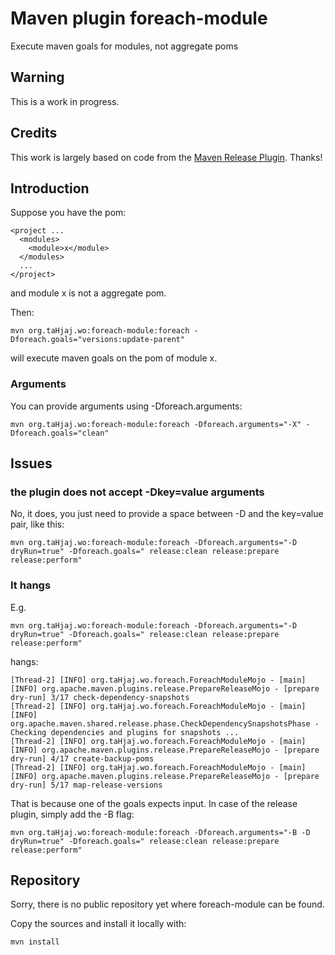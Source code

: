# Maven plugin foreach-module
Execute maven goals for modules, not aggregate poms

## Warning

This is a work in progress.

## Credits
This work is largely based on code from the [Maven Release Plugin](https://maven.apache.org/maven-release/maven-release-plugin/). Thanks!

## Introduction

Suppose you have the pom:

```
<project ...
  <modules>
    <module>x</module>
  </modules>
  ...
</project>
```

and module x is not a aggregate pom.

Then:

```
mvn org.taHjaj.wo:foreach-module:foreach -Dforeach.goals="versions:update-parent"
```

will execute maven goals on the pom of module x.

### Arguments

You can provide arguments using -Dforeach.arguments:

```
mvn org.taHjaj.wo:foreach-module:foreach -Dforeach.arguments="-X" -Dforeach.goals="clean"
```

## Issues

### the plugin does not accept -Dkey=value arguments

No, it does, you just need to provide a space between -D and the key=value pair, like this:

```
mvn org.taHjaj.wo:foreach-module:foreach -Dforeach.arguments="-D dryRun=true" -Dforeach.goals=" release:clean release:prepare release:perform"
```

### It hangs

E.g.

```
mvn org.taHjaj.wo:foreach-module:foreach -Dforeach.arguments="-D dryRun=true" -Dforeach.goals=" release:clean release:prepare release:perform"
```

hangs:

```
[Thread-2] [INFO] org.taHjaj.wo.foreach.ForeachModuleMojo - [main] [INFO] org.apache.maven.plugins.release.PrepareReleaseMojo - [prepare dry-run] 3/17 check-dependency-snapshots
[Thread-2] [INFO] org.taHjaj.wo.foreach.ForeachModuleMojo - [main] [INFO] org.apache.maven.shared.release.phase.CheckDependencySnapshotsPhase - Checking dependencies and plugins for snapshots ...
[Thread-2] [INFO] org.taHjaj.wo.foreach.ForeachModuleMojo - [main] [INFO] org.apache.maven.plugins.release.PrepareReleaseMojo - [prepare dry-run] 4/17 create-backup-poms
[Thread-2] [INFO] org.taHjaj.wo.foreach.ForeachModuleMojo - [main] [INFO] org.apache.maven.plugins.release.PrepareReleaseMojo - [prepare dry-run] 5/17 map-release-versions
```

That is because one of the goals expects input. In case of the release plugin, simply add the -B flag:

```
mvn org.taHjaj.wo:foreach-module:foreach -Dforeach.arguments="-B -D dryRun=true" -Dforeach.goals=" release:clean release:prepare release:perform"
```

## Repository

Sorry, there is no public repository yet where foreach-module can be found.

Copy the sources and install it locally with:

```
mvn install
```

